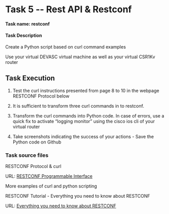 # Task 5 -- Rest API & Restconf

#### Task name: restconf

#### Task Description

Create a Python script based on curl command examples

Use your virtual DEVASC virtual machine as well as your virtual CSR1Kv router

## Task Execution

1. Test the curl instructions presented from page 8 to 10 in the webpage RESTCONF Protocol below

2. It is sufficient to transform three curl commands in to restconf.

3. Transform the curl commands into Python code. In case of errors, use a quick fix to activate “logging monitor” using the cisco ios cli of your virtual router

4. Take screenshots indicating the success of your actions - Save the Python code on Github

### Task source files

RESTCONF Protocol & curl

URL: [RESTCONF Programmable Interface](https://www.cisco.com/c/en/us/td/docs/ios-xml/ios/prog/configuration/169/b_169_programmability_cg/restconf_programmable_interface.pdf#page9)

More examples of curl and python scripting

RESTCONF Tutorial - Everything you need to know about RESTCONF

URL: [Everything you need to know about RESTCONF](https://ultraconfig.com.au/blog/restconf-tutorial-everything-you-need-to-know-about-restconf-in-2020/)
